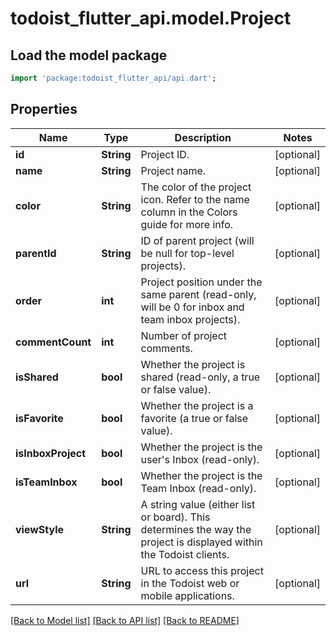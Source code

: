 # todoist_flutter_api.model.Project

## Load the model package
```dart
import 'package:todoist_flutter_api/api.dart';
```

## Properties
Name | Type | Description | Notes
------------ | ------------- | ------------- | -------------
**id** | **String** | Project ID. | [optional] 
**name** | **String** | Project name. | [optional] 
**color** | **String** | The color of the project icon. Refer to the name column in the Colors guide for more info. | [optional] 
**parentId** | **String** | ID of parent project (will be null for top-level projects). | [optional] 
**order** | **int** | Project position under the same parent (read-only, will be 0 for inbox and team inbox projects). | [optional] 
**commentCount** | **int** | Number of project comments. | [optional] 
**isShared** | **bool** | Whether the project is shared (read-only, a true or false value). | [optional] 
**isFavorite** | **bool** | Whether the project is a favorite (a true or false value). | [optional] 
**isInboxProject** | **bool** | Whether the project is the user's Inbox (read-only). | [optional] 
**isTeamInbox** | **bool** | Whether the project is the Team Inbox (read-only). | [optional] 
**viewStyle** | **String** | A string value (either list or board). This determines the way the project is displayed within the Todoist clients. | [optional] 
**url** | **String** | URL to access this project in the Todoist web or mobile applications. | [optional] 

[[Back to Model list]](../README.md#documentation-for-models) [[Back to API list]](../README.md#documentation-for-api-endpoints) [[Back to README]](../README.md)



